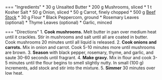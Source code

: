 === "Ingredients"
    * 30 g Unsalted Butter
    * 200 g Mushrooms, sliced
    * 1 t Kosher Salt
    * 50 g Onion, sliced
    * 50 g Carrot, finely chopped
    * 500 g [Beef Stock](../soups/stocks/meat-stock.md)
    * 30 g Flour
    * Black Peppercorn, ground
    * Rosemary Leaves (optional)
    * Thyme Leaves (optional)
    * Garlic, minced

=== "Directions"
    1. **Cook mushrooms.** Melt butter in pan over medium heat until it crackles. Stir in mushrooms and salt until all are coated in butter. Cook mushrooms 20 minutes until all liquid is released.
    2. **Cook onions and carrots.** Mix in onion and carrot. Cook 5-10 minutes more until mushrooms are brown.
    3. **Season** with black pepper, rosemary, thyme, and garlic, and saute 30-60 seconds until fragrant.
    4. **Make gravy.** Mix in flour and cook 3-5 minutes until the flour begins to smell slightly nutty. In small (100 g) increments, add stock and stir into the mixture.
    5. **Simmer** 30 minutes over low heat.


[^foodwishes]:
    Mitzewich, John. ["Mushroom Gravy – Quick, somebody find me a slice of meatloaf!"](https://foodwishes.blogspot.com/2007/03/mushroom-gravy-quick-somebody-find-me.html) *Food Wishes.* 30 March 2007.
